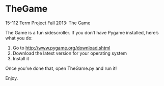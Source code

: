 TheGame
=======

15-112 Term Project Fall 2013: The Game

The Game is a fun sidescroller. If you don’t have Pygame installed, here’s what you do:

1. Go to http://www.pygame.org/download.shtml
2. Download the latest version for your operating system
3. Install it

Once you’ve done that, open TheGame.py and run it!

Enjoy.